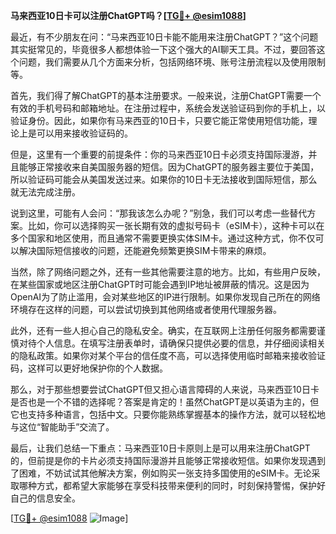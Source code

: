 **马来西亚10日卡可以注册ChatGPT吗？[[TG💪+ @esim1088](https://t.me/s/esim1088)]**

最近，有不少朋友在问：“马来西亚10日卡能不能用来注册ChatGPT？”这个问题其实挺常见的，毕竟很多人都想体验一下这个强大的AI聊天工具。不过，要回答这个问题，我们需要从几个方面来分析，包括网络环境、账号注册流程以及使用限制等。

首先，我们得了解ChatGPT的基本注册要求。一般来说，注册ChatGPT需要一个有效的手机号码和邮箱地址。在注册过程中，系统会发送验证码到你的手机上，以验证身份。因此，如果你有马来西亚的10日卡，只要它能正常使用短信功能，理论上是可以用来接收验证码的。

但是，这里有一个重要的前提条件：你的马来西亚10日卡必须支持国际漫游，并且能够正常接收来自美国服务器的短信。因为ChatGPT的服务器主要位于美国，所以验证码可能会从美国发送过来。如果你的10日卡无法接收到国际短信，那么就无法完成注册。

说到这里，可能有人会问：“那我该怎么办呢？”别急，我们可以考虑一些替代方案。比如，你可以选择购买一张长期有效的虚拟号码卡（eSIM卡），这种卡可以在多个国家和地区使用，而且通常不需要更换实体SIM卡。通过这种方式，你不仅可以解决国际短信接收的问题，还能避免频繁更换SIM卡带来的麻烦。

当然，除了网络问题之外，还有一些其他需要注意的地方。比如，有些用户反映，在某些国家或地区注册ChatGPT时可能会遇到IP地址被屏蔽的情况。这是因为OpenAI为了防止滥用，会对某些地区的IP进行限制。如果你发现自己所在的网络环境存在这样的问题，可以尝试切换到其他网络或者使用代理服务器。

此外，还有一些人担心自己的隐私安全。确实，在互联网上注册任何服务都需要谨慎对待个人信息。在填写注册表单时，请确保只提供必要的信息，并仔细阅读相关的隐私政策。如果你对某个平台的信任度不高，可以选择使用临时邮箱来接收验证码，这样可以更好地保护你的个人数据。

那么，对于那些想要尝试ChatGPT但又担心语言障碍的人来说，马来西亚10日卡是否也是一个不错的选择呢？答案是肯定的！虽然ChatGPT是以英语为主的，但它也支持多种语言，包括中文。只要你能熟练掌握基本的操作方法，就可以轻松地与这位“智能助手”交流了。

最后，让我们总结一下重点：马来西亚10日卡原则上是可以用来注册ChatGPT的，但前提是你的卡片必须支持国际漫游并且能够正常接收短信。如果你发现遇到了困难，不妨试试其他解决方案，例如购买一张支持多国使用的eSIM卡。无论采取哪种方式，都希望大家能够在享受科技带来便利的同时，时刻保持警惕，保护好自己的信息安全。

[[TG💪+ @esim1088](https://t.me/s/esim1088) ![Image](https://i.postimg.cc/4NQfJmqS/Snipaste-2025-05-13-00-14-12.png)]